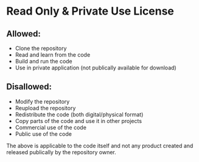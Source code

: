 # Read Only & Private Use License 
## Allowed:
- Clone the repository
- Read and learn from the code
- Build and run the code
- Use in private application (not publically available for download)

## Disallowed:
- Modify the repository
- Reupload the repository
- Redistribute the code (both digital/physical format)
- Copy parts of the code and use it in other projects
- Commercial use of the code 
- Public use of the code

The above is applicable to the code itself and not any product created and released publically by the repository owner.

